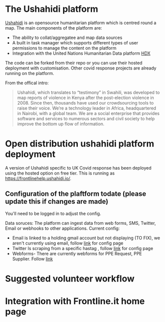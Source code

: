 # The Ushahidi platform

[Ushahidi](https://www.ushahidi.com/) is an opensource humanitarian platform which is centred round a map. 
The main components of the platform are:
- The ability to collat/aggregatee and map data sources
- A built in task manager which supports different types of user permissions to manage the content on the platform 
- Integration with the United Nations Humanitarian Data platform [HDX](https://data.humdata.org/)

The code can be forked from their repo or you can use their hosted deployment with customisation. Other covid response projects are already running on the platform.

From the offical intro:

> Ushahidi, which translates to “testimony” in Swahili, was developed to map reports of violence in Kenya after the post-election violence in 2008. Since then, thousands have used our crowdsourcing tools to raise their voice. We’re a technology leader in Africa, headquartered in Nairobi, with a global team. We are a social enterprise that provides software and services to numerous sectors and civil society to help improve the bottom up flow of information.

# Open distribution ushahidi platform deployment 
A version of Ushahidi specific to UK Covid response has been deployed using the hosted option on free tier. This is running as https://frontlinehelp.ushahidi.io/.

## Configuration of the plaftform todate (please update this if changes are made)

You'll need to be logged in to adjust the config. 

Data soruces:
The platform can ingest data from web forms, SMS, Twitter, Email or webhooks to other applications. Current config:
- Email is linked to a holding gmail account but not displaying (TO FIX), we aren't currently using email, follow [link](https://frontlinehelp.ushahidi.io/settings/datasources) for config page
- Twitter Is scraping from a specific hastag , follow [link](https://frontlinehelp.ushahidi.io/settings/datasources) for config page 
- Webforms- There are currently webforms for PPE Request, PPE Supplier. Follow [link](https://frontlinehelp.ushahidi.io/settings/surveys)


# Suggested volunteer workflow 

# Integration with Frontline.it home page 
